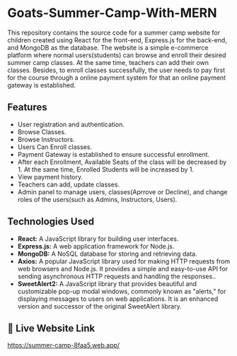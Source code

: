 # Goats-Summer-Camp-With-MERN

This repository contains the source code for a summer camp website for children created using React for the front-end, Express.js for the back-end, and MongoDB as the database. The website is a simple e-commerce platform where normal users(students) can browse and enroll their desired summer camp classes. At the same time, teachers can add their own classes. Besides, to enroll classes successfully, the user needs to pay first for the course through a online payment system for that an online payment gateway is established. 

## Features

- User registration and authentication.
- Browse Classes.
- Browse Instructors.
- Users Can Enroll classes.
- Payment Gateway is established to ensure successful enrollment.
- After each Enrollment, Available Seats of the class will be decreased by 1. At the same time, Enrolled Students will be increased by 1.
- View payment history.
- Teachers can add, update classes.
- Admin panel to manage users, classes(Aprrove or Decline), and change roles of the users(such as Admins, Instructors, Users).

## Technologies Used
- **React:** A JavaScript library for building user interfaces.
- **Express.js:** A web application framework for Node.js.
- **MongoDB:** A NoSQL database for storing and retrieving data.
- **Axios:** A popular JavaScript library used for making HTTP requests from web browsers and Node.js. It provides a simple and easy-to-use API for sending asynchronous HTTP requests and handling the responses..
- **SweetAlert2:** A JavaScript library that provides beautiful and customizable pop-up modal windows, commonly known as "alerts," for displaying messages to users on web applications. It is an enhanced version and successor of the original SweetAlert library.

## 🔗 Live Website Link
https://summer-camp-8faa5.web.app/
